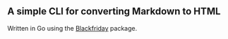 ## A simple CLI for converting Markdown to HTML

Written in Go using the [Blackfriday](https://github.com/russross/blackfriday) package.
